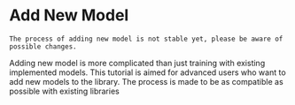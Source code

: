 # Add New Model

```{caution}
The process of adding new model is not stable yet, please be aware of possible changes.
```

Adding new model is more complicated than just training with existing implemented models. This tutorial is aimed for advanced users who want to add new models to the library. The process is made to be as compatible as possible with existing libraries 

